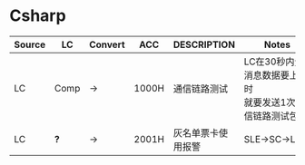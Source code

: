 # Csharp

|Source|LC|Convert|ACC|DESCRIPTION|Notes|
|-|-|-|-|-|-|
|LC|Comp|→|1000H|通信链路测试|LC在30秒内无消息数据要上传时<br>就要发送1次通信链路测试包|
|LC|**?**|→|2001H|灰名单票卡使用报警|SLE→SC→LC→
